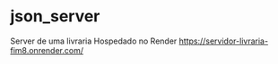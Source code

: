 # json_server
Server de uma livraria
Hospedado no Render
https://servidor-livraria-fim8.onrender.com/
